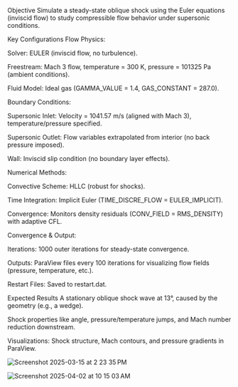 Objective
Simulate a steady-state oblique shock using the Euler equations (inviscid flow) to study compressible flow behavior under supersonic conditions.

Key Configurations
Flow Physics:

Solver: EULER (inviscid flow, no turbulence).

Freestream: Mach 3 flow, temperature = 300 K, pressure = 101325 Pa (ambient conditions).

Fluid Model: Ideal gas (GAMMA_VALUE = 1.4, GAS_CONSTANT = 287.0).

Boundary Conditions:

Supersonic Inlet: Velocity = 1041.57 m/s (aligned with Mach 3), temperature/pressure specified.

Supersonic Outlet: Flow variables extrapolated from interior (no back pressure imposed).

Wall: Inviscid slip condition (no boundary layer effects).

Numerical Methods:

Convective Scheme: HLLC (robust for shocks).

Time Integration: Implicit Euler (TIME_DISCRE_FLOW = EULER_IMPLICIT).

Convergence: Monitors density residuals (CONV_FIELD = RMS_DENSITY) with adaptive CFL.

Convergence & Output:

Iterations: 1000 outer iterations for steady-state convergence.

Outputs: ParaView files every 100 iterations for visualizing flow fields (pressure, temperature, etc.).

Restart Files: Saved to restart.dat.

Expected Results
A stationary oblique shock wave at 13°, caused by the geometry (e.g., a wedge).

Shock properties like angle, pressure/temperature jumps, and Mach number reduction downstream.

Visualizations: Shock structure, Mach contours, and pressure gradients in ParaView.

![Screenshot 2025-03-15 at 2 23 35 PM](https://github.com/user-attachments/assets/a7335630-bd62-40ad-bae6-7c0e49a10bf2)

![Screenshot 2025-04-02 at 10 15 03 AM](https://github.com/user-attachments/assets/4fcebca2-07e1-49c4-9d11-81aa84032ad2)

